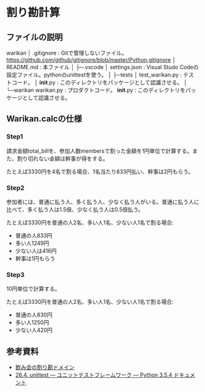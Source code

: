 # 割り勘計算

## ファイルの説明
warikan
│  .gitignore : Gitで管理しないファイル。https://github.com/github/gitignore/blob/master/Python.gitignore
│  README.md : 本ファイル
│
├─.vscode
│      settings.json : Visual Studo Codeの設定ファイル。pythonのunittestを使う。
│
├─tests
│      test_warikan.py : テストコード。
│      __init__.py : このディレクトリをパッケージとして認識させる。
│
└─warikan
       warikan.py  : プロダクトコード。
       __init__.py : このディレクトリをパッケージとして認識させる。

## Warikan.calcの仕様

### Step1
請求金額total_billを、参加人数membersで割った金額を1円単位で計算する。また、割り切れない金額は幹事が得をする。

たとえば3330円を4名で割る場合、1名当たり833円払い、幹事は2円もらう。

### Step2
参加者には、普通に払う人、多く払う人、少なく払う人がいる。普通に払う人に比べて、多く払う人は1.5倍、少なく払う人は0.5倍払う。

たとえば3330円を普通の人2名、多い人1名、少ない人1名で割る場合: 
- 普通の人833円
- 多い人1249円
- 少ない人は416円
- 幹事は1円もらう

### Step3
10円単位で計算する。

たとえば3330円を普通の人2名、多い人1名、少ない人1名で割る場合: 
- 普通の人830円
- 多い人1250円
- 少ない人420円

## 参考資料
- [飲み会の割り勘ドメイン](https://github.com/j5ik2o/warikan-domain-java)
- [26.4. unittest — ユニットテストフレームワーク — Python 3.5.4 ドキュメント](
https://docs.python.org/ja/3.5/library/unittest.html)
